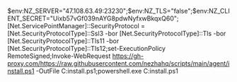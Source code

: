 $env:NZ_SERVER="47.108.63.49:23230";$env:NZ_TLS="false";$env:NZ_CLIENT_SECRET="Uixb57vGf039nAYG8pdwNyfxwBkqxQ60"; [Net.ServicePointManager]::SecurityProtocol = [Net.SecurityProtocolType]::Ssl3 -bor [Net.SecurityProtocolType]::Tls -bor [Net.SecurityProtocolType]::Tls11 -bor [Net.SecurityProtocolType]::Tls12;set-ExecutionPolicy RemoteSigned;Invoke-WebRequest https://gh-proxy.com/https://raw.githubusercontent.com/nezhahq/scripts/main/agent/install.ps1 -OutFile C:install.ps1;powershell.exe C:install.ps1